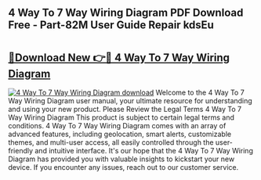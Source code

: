 ## 4 Way To 7 Way Wiring Diagram PDF Download Free - Part-82M User Guide Repair kdsEu

# <h2><a href="http://dfkfexf.blite.top/?on=4+Way+To+7+Way+Wiring+Diagram">🔗Download New 👉🔴 4 Way To 7 Way Wiring Diagram</a></h2>

[![4 Way To 7 Way Wiring Diagram download](https://i.imgur.com/lujVjoI.png)](http://dfkfexf.blite.top/?on=4+Way+To+7+Way+Wiring+Diagram)
Welcome to the 4 Way To 7 Way Wiring Diagram user manual, your ultimate resource for understanding and using your new product. Please Review the Legal Terms 4 Way To 7 Way Wiring Diagram This product is subject to certain legal terms and conditions. 4 Way To 7 Way Wiring Diagram comes with an array of advanced features, including geolocation, smart alerts, customizable themes, and multi-user access, all easily controlled through the user-friendly and intuitive interface. It's our hope that the 4 Way To 7 Way Wiring Diagram has provided you with valuable insights to kickstart your new device. If you encounter any issues, reach out to our customer service.
